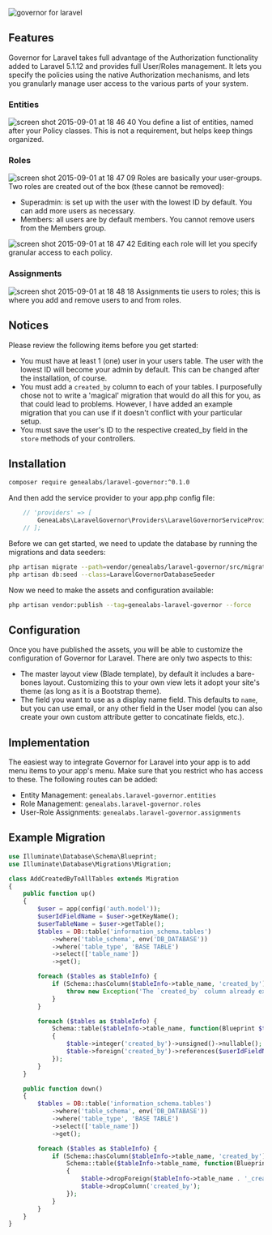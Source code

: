 ![governor for laravel](https://cloud.githubusercontent.com/assets/1791050/9620997/05b36650-50d6-11e5-864b-f15bd9622d08.jpg)

## Features
Governor for Laravel takes full advantage of the Authorization functionality added to Laravel 5.1.12 and provides full
User/Roles management. It lets you specify the policies using the native Authorization mechanisms, and lets you granularly
manage user access to the various parts of your system.

### Entities
![screen shot 2015-09-01 at 18 46 40](https://cloud.githubusercontent.com/assets/1791050/9621341/25faf32a-50da-11e5-9c4c-cb1b8ac0c0e0.png)
You define a list of entities, named after your Policy classes. This is not a requirement, but helps keep things organized.

### Roles
![screen shot 2015-09-01 at 18 47 09](https://cloud.githubusercontent.com/assets/1791050/9621338/21878380-50da-11e5-86bc-e2c0cd11635a.png)
Roles are basically your user-groups. Two roles are created out of the box (these cannot be removed):
- Superadmin: is set up with the user with the lowest ID by default. You can add more users as necessary.
- Members: all users are by default members. You cannot remove users from the Members group.

![screen shot 2015-09-01 at 18 47 42](https://cloud.githubusercontent.com/assets/1791050/9621333/1d621f5e-50da-11e5-9e1b-92e242dc180f.png)
Editing each role will let you specify granular access to each policy.

### Assignments
![screen shot 2015-09-01 at 18 48 18](https://cloud.githubusercontent.com/assets/1791050/9621369/73eed088-50da-11e5-8bd1-72c61edd3548.jpg)
Assignments tie users to roles; this is where you add and remove users to and from roles.

## Notices
Please review the following items before you get started:
- You must have at least 1 (one) user in your users table. The user with the lowest ID will become your admin by 
  default. This can be changed after the installation, of course.
- You must add a `created_by` column to each of your tables. I purposefully chose not to write a 'magical' migration that 
  would do all this for you, as that could lead to problems. However, I have added an example migration that you can use
  if it doesn't conflict with your particular setup.
- You must save the user's ID to the respective created_by field in the `store` methods of your controllers.

## Installation
```sh
composer require genealabs/laravel-governor:^0.1.0
```

And then add the service provider to your app.php config file:
```php
	// 'providers' => [
		GeneaLabs\LaravelGovernor\Providers\LaravelGovernorServiceProvider::class,
    // ];
```

Before we can get started, we need to update the database by running the migrations and data seeders:
```sh
php artisan migrate --path=vendor/genealabs/laravel-governor/src/migrations
php artisan db:seed --class=LaravelGovernorDatabaseSeeder
```

Now we need to make the assets and configuration available:
```sh
php artisan vendor:publish --tag=genealabs-laravel-governor --force
```

## Configuration
Once you have published the assets, you will be able to customize the configuration of Governor for Laravel. There are
only two aspects to this:
- The master layout view (Blade template), by default it includes a bare-bones layout. Customizing this to your own view
  lets it adopt your site's theme (as long as it is a Bootstrap theme).
- The field you want to use as a display name field. This defaults to `name`, but you can use email, or any other field
  in the User model (you can also create your own custom attribute getter to concatinate fields, etc.).

## Implementation
The easiest way to integrate Governor for Laravel into your app is to add menu items to your app's menu. Make sure that
you restrict who has access to these. The following routes can be added:
- Entity Management: `genealabs.laravel-governor.entities`
- Role Management: `genealabs.laravel-governor.roles`
- User-Role Assignments: `genealabs.laravel-governor.assignments`

## Example Migration
  ```php
  use Illuminate\Database\Schema\Blueprint;
  use Illuminate\Database\Migrations\Migration;
  
  class AddCreatedByToAllTables extends Migration
  {
      public function up()
      {
          $user = app(config('auth.model'));
          $userIdFieldName = $user->getKeyName();
          $userTableName = $user->getTable();
          $tables = DB::table('information_schema.tables')
              ->where('table_schema', env('DB_DATABASE'))
              ->where('table_type', 'BASE TABLE')
              ->select(['table_name'])
              ->get();
  
          foreach ($tables as $tableInfo) {
              if (Schema::hasColumn($tableInfo->table_name, 'created_by')) {
                  throw new Exception('The `created_by` column already exists in one of your tables. Please fix the conflict and try again. This migration has not been run.');
              }
          }
  
          foreach ($tables as $tableInfo) {
              Schema::table($tableInfo->table_name, function(Blueprint $table) use ($userIdFieldName, $userTableName)
              {
                  $table->integer('created_by')->unsigned()->nullable();
                  $table->foreign('created_by')->references($userIdFieldName)->on($userTableName)->onDelete('cascade');
              });
          }
      }
  
      public function down()
      {
          $tables = DB::table('information_schema.tables')
              ->where('table_schema', env('DB_DATABASE'))
              ->where('table_type', 'BASE TABLE')
              ->select(['table_name'])
              ->get();
  
          foreach ($tables as $tableInfo) {
              if (Schema::hasColumn($tableInfo->table_name, 'created_by')) {
                  Schema::table($tableInfo->table_name, function(Blueprint $table) use ($tableInfo)
                  {
                      $table->dropForeign($tableInfo->table_name . '_created_by_foreign');
                      $table->dropColumn('created_by');
                  });
              }
          }
      }
  }
  ```
